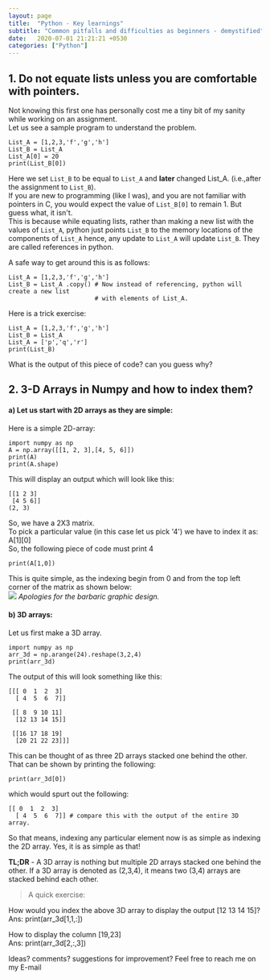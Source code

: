```yaml
---
layout: page
title:  "Python - Key learnings"
subtitle: "Common pitfalls and difficulties as beginners - demystified"
date:   2020-07-01 21:21:21 +0530
categories: ["Python"]
---
```


## 1. Do not equate lists unless you are comfortable with pointers.
Not knowing this first one has personally cost me a tiny bit of my sanity while working on an assignment.  
Let us see a sample program to understand the problem.   
```
List_A = [1,2,3,'f','g','h']
List_B = List_A	
List_A[0] = 20
print(List_B[0])
```

Here we set `List_B` to be equal to `List_A` and **later** changed List_A. (i.e.,after the assignment to `List_B`).   
If you are new to programming (like I was), and you are not familiar with pointers in C, you would expect the value of `List_B[0]` to remain 1. But guess what, it isn't.   
This is because while equating lists, rather than making a new list with the values of `List_A`, python just points `List_B` to the memory locations of the components of `List_A` hence, any update to `List_A` will update `List_B`. They are called references in python.   

A safe way to get around this is as follows:
```
List_A = [1,2,3,'f','g','h']
List_B = List_A	.copy() # Now instead of referencing, python will create a new list 
                        # with elements of List_A.

```

Here is a trick exercise:
```
List_A = [1,2,3,'f','g','h']
List_B = List_A	
List_A = ['p','q','r']
print(List_B)
```
What is the output of this piece of code? can you guess why?

## 2. 3-D Arrays in Numpy and how to index them?
#### a) Let us start with 2D arrays as they are simple:
Here is a simple 2D-array:

```
import numpy as np
A = np.array([[1, 2, 3],[4, 5, 6]])
print(A)
print(A.shape)
```

This will display an output which will look like this:
```
[[1 2 3]
 [4 5 6]]
(2, 3)
```
So, we have a 2X3 matrix.  
To pick a particular value (in this case let us pick '4') we have to index it as: A[1][0]  
So, the following piece of code must print 4  
```
print(A[1,0])
```
This is quite simple, as the indexing begin from 0 and from the top left corner of the matrix as shown below:   
<img src="{{ '/assets/img/2DArray.png' | prepend: site.baseurl }}" id="img_post">
*Apologies for the barbaric graphic design.*


#### b) 3D arrays:
Let us first make a 3D array.
```
import numpy as np
arr_3d = np.arange(24).reshape(3,2,4)
print(arr_3d)
```
The output of this will look something like this:
```
[[[ 0  1  2  3]
  [ 4  5  6  7]]

 [[ 8  9 10 11]
  [12 13 14 15]]

 [[16 17 18 19]
  [20 21 22 23]]]
```

This can be thought of as three 2D arrays stacked one behind the other.   
That can be shown by printing the following: 
```
print(arr_3d[0])
```
which would spurt out the following:
```
[[ 0  1  2  3]
  [ 4  5  6  7]] # compare this with the output of the entire 3D array.
```
So that means, indexing any particular element now is as simple as indexing the 2D array. Yes, it is as simple as that!

**TL;DR** - A 3D array is nothing but multiple 2D arrays stacked one behind the other. If a 3D array is denoted as (2,3,4), it means two (3,4) arrays are stacked behind each other.

> A quick exercise:    

How would you index the above 3D array to display the output [12 13 14 15]?  
Ans: print(arr_3d[1,1,:])

How to display the column [19,23]  
Ans: print(arr_3d[2,:,3])

[//]: # (Note to self: after this add a section on how to use axis while summing etc)

Ideas? comments? suggestions for improvement?
Feel free to reach me on my E-mail




